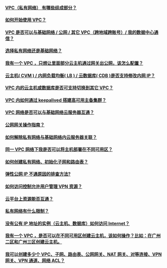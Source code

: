  #### [VPC（私有网络） 有哪些组成部分？](http://tcecqpoc.fsphere.cn/document/product/215/12241)
 #### [如何开始使用 VPC？](http://tcecqpoc.fsphere.cn/document/product/215/12246)
 #### [VPC 是否可以与基础网络 / 公网 / 其它 VPC（跨地域跨账号）/ 我的数据中心通信？](http://tcecqpoc.fsphere.cn/document/product/215/12239)
 #### [选择私有网络还是基础网络？](http://tcecqpoc.fsphere.cn/document/product/215/535#.E9.80.89.E6.8B.A9.E7.A7.81.E6.9C.89.E7.BD.91.E7.BB.9C-or-.E5.9F.BA.E7.A1.80.E7.BD.91.E7.BB.9C.EF.BC.9F)
 #### [我有一个 VPC ，只想让里面部分云主机通过网关出公网，该怎么配置？](http://tcecqpoc.fsphere.cn/document/product/215/12251)
 #### [云主机( CVM ) / 内网负载均衡( LB ) / 云数据库( CDB )是否支持修改内网 IP？](http://tcecqpoc.fsphere.cn/document/product/215/12242)
 #### [VPC 内的云主机或数据库是否可支持切换到其它 VPC？](http://tcecqpoc.fsphere.cn/document/product/215/12238)
 #### [VPC 内如何通过 keepalived 搭建高可用主备集群？](http://tcecqpoc.fsphere.cn/document/product/215/5850)
 #### [VPC 网络是否可以与基础网络云服务器互通？](http://tcecqpoc.fsphere.cn/document/product/215/12240)
 #### [公网网关操作指南？](http://tcecqpoc.fsphere.cn/document/product/215/12243)
 #### [如何解除私有网络与基础网络内云服务器关联？](http://tcecqpoc.fsphere.cn/document/product/215/12247)
 #### [同一 VPC 网络下我是否可以将主机部署在不同可用区？](http://tcecqpoc.fsphere.cn/document/product/215/12244)
 #### [如何创建私有网络、初始化子网和路由表？](http://tcecqpoc.fsphere.cn/document/product/215/12245)
 #### [弹性公网 IP 不通原因的排查方法?](http://tcecqpoc.fsphere.cn/document/product/215/12249)
 #### [如何访问控制允许用户管理 VPN 资源？](http://tcecqpoc.fsphere.cn/document/product/215/12248)
 #### [云平台上资源能否互通？](http://tcecqpoc.fsphere.cn/document/product/215/12255)
 #### [私有网络有什么限制？](http://tcecqpoc.fsphere.cn/document/product/215/12254)
 #### [没有公有 IP 地址的实例（云主机、数据库）如何访问 Internet？](http://tcecqpoc.fsphere.cn/document/product/215/12253) 
 #### [我有一个 VPC ，是否可以在不同可用区创建云主机，该如何操作？比如：在广州二区和广州三区创建云主机。](http://tcecqpoc.fsphere.cn/document/product/215/12252)
 #### [我可以创建多少个 VPC、子网、路由表、公网网关、NAT 网关、对等连接、VPN 网关、VPN 通道、网络 ACL？](http://tcecqpoc.fsphere.cn/document/product/215/12250)
